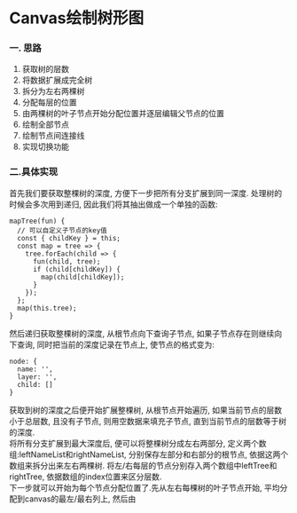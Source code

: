 # Canvas绘制树形图
### 一. 思路  
1. 获取树的层数
2. 将数据扩展成完全树
3. 拆分为左右两棵树
4. 分配每层的位置
5. 由两棵树的叶子节点开始分配位置并逐层编辑父节点的位置
6. 绘制全部节点
7. 绘制节点间连接线
8. 实现切换功能
### 二.具体实现
首先我们要获取整棵树的深度, 方便下一步把所有分支扩展到同一深度. 处理树的时候会多次用到递归, 因此我们将其抽出做成一个单独的函数:
```
mapTree(fun) {
  // 可以自定义子节点的key值
  const { childKey } = this;
  const map = tree => {
    tree.forEach(child => {
      fun(child, tree);
      if (child[childKey]) {
        map(child[childKey]);
      }
    });
  };
  map(this.tree);
}
```  
然后递归获取整棵树的深度, 从根节点向下查询子节点, 如果子节点存在则继续向下查询, 同时把当前的深度记录在节点上, 使节点的格式变为:
```
node: {
  name: '',
  layer: '',
  child: []
}
```
获取到树的深度之后便开始扩展整棵树, 从根节点开始遍历, 如果当前节点的层数小于总层数, 且没有子节点, 则用空数据来填充子节点, 直到当前节点的层数等于树的深度.  
将所有分支扩展到最大深度后, 便可以将整棵树分成左右两部分, 定义两个数组:leftNameList和rightNameList, 分别保存左部分和右部分的根节点, 依据这两个数组来拆分出来左右两棵树. 将左/右每层的节点分别存入两个数组中leftTree和rightTree, 依据数组的index位置来区分层数.  
下一步就可以开始为每个节点分配位置了.先从左右每棵树的叶子节点开始, 平均分配到canvas的最左/最右列上, 然后由